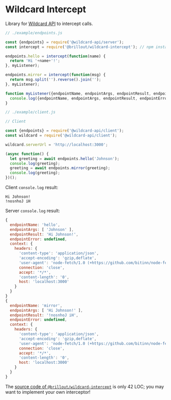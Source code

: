 <!---






    WARNING, READ THIS.
    This is a computed file. Do not edit.
    Instead, edit `/readme.template.md` and run `npm run docs` (or `yarn docs`).












    WARNING, READ THIS.
    This is a computed file. Do not edit.
    Instead, edit `/readme.template.md` and run `npm run docs` (or `yarn docs`).












    WARNING, READ THIS.
    This is a computed file. Do not edit.
    Instead, edit `/readme.template.md` and run `npm run docs` (or `yarn docs`).












    WARNING, READ THIS.
    This is a computed file. Do not edit.
    Instead, edit `/readme.template.md` and run `npm run docs` (or `yarn docs`).












    WARNING, READ THIS.
    This is a computed file. Do not edit.
    Instead, edit `/readme.template.md` and run `npm run docs` (or `yarn docs`).






-->
# Wildcard Intercept

Library for [Wildcard API](https://github.com/reframejs/wildcard-api) to intercept calls.

~~~js
// ./example/endpoints.js

const {endpoints} = require('@wildcard-api/server');
const intercept = require('@brillout/wildcard-intercept'); // npm install @brillout/wildcard-intercept

endpoints.hello = intercept(function(name) {
  return 'Hi '+name+'!';
}, myListener);

endpoints.mirror = intercept(function(msg) {
  return msg.split('').reverse().join('');
}, myListener);

function myListener({endpointName, endpointArgs, endpointResult, endpointError, context}) {
  console.log({endpointName, endpointArgs, endpointResult, endpointError, context});
}
~~~
~~~js
// ./example/client.js

// Client

const {endpoints} = require('@wildcard-api/client');
const wildcard = require('@wildcard-api/client');

wildcard.serverUrl = 'http://localhost:3000';

(async function() {
  let greeting = await endpoints.hello('Johnson');
  console.log(greeting);
  greeting = await endpoints.mirror(greeting);
  console.log(greeting);
})();
~~~
Client `console.log` result:
~~~shell
Hi Johnson!
!nosnhoJ iH
~~~
Server `console.log` result:
~~~js
{
  endpointName: 'hello',
  endpointArgs: [ 'Johnson' ],
  endpointResult: 'Hi Johnson!',
  endpointError: undefined,
  context: {
    headers: {
      'content-type': 'application/json',
      'accept-encoding': 'gzip,deflate',
      'user-agent': 'node-fetch/1.0 (+https://github.com/bitinn/node-fetch)',
      connection: 'close',
      accept: '*/*',
      'content-length': '0',
      host: 'localhost:3000'
    }
  }
}
{
  endpointName: 'mirror',
  endpointArgs: [ 'Hi Johnson!' ],
  endpointResult: '!nosnhoJ iH',
  endpointError: undefined,
  context: {
    headers: {
      'content-type': 'application/json',
      'accept-encoding': 'gzip,deflate',
      'user-agent': 'node-fetch/1.0 (+https://github.com/bitinn/node-fetch)',
      connection: 'close',
      accept: '*/*',
      'content-length': '0',
      host: 'localhost:3000'
    }
  }
}
~~~

The [source code of `@brillout/wildcard-intercept`](/index.js) is only 42 LOC; you may want to implement your own interceptor!

<!---






    WARNING, READ THIS.
    This is a computed file. Do not edit.
    Instead, edit `/readme.template.md` and run `npm run docs` (or `yarn docs`).












    WARNING, READ THIS.
    This is a computed file. Do not edit.
    Instead, edit `/readme.template.md` and run `npm run docs` (or `yarn docs`).












    WARNING, READ THIS.
    This is a computed file. Do not edit.
    Instead, edit `/readme.template.md` and run `npm run docs` (or `yarn docs`).












    WARNING, READ THIS.
    This is a computed file. Do not edit.
    Instead, edit `/readme.template.md` and run `npm run docs` (or `yarn docs`).












    WARNING, READ THIS.
    This is a computed file. Do not edit.
    Instead, edit `/readme.template.md` and run `npm run docs` (or `yarn docs`).






-->
